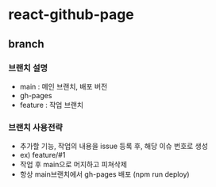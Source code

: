 # react-github-page

## branch 

### 브랜치 설명

- main : 메인 브랜치, 배포 버전
- gh-pages
- feature : 작업 브랜치

### 브랜치 사용전략

- 추가할 기능, 작업의 내용을 issue 등록 후, 해당 이슈 번호로 생성
- ex) feature/#1
- 작업 후 main으로 머지하고 피쳐삭제
- 항상 main브랜치에서 gh-pages 배포 (npm run deploy)